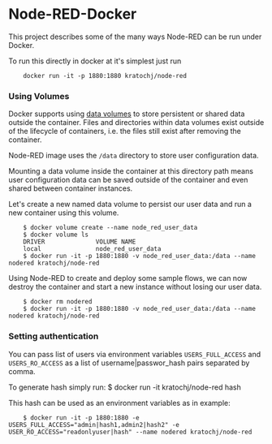 # Node-RED-Docker

This project describes some of the many ways Node-RED can be run under Docker.

To run this directly in docker at it's simplest just run

        docker run -it -p 1880:1880 kratochj/node-red
		
### Using Volumes

Docker supports using [data volumes](https://docs.docker.com/engine/tutorials/dockervolumes/) to store persistent or shared data outside the container. Files and directories within data volumes exist outside of the lifecycle of containers, i.e. the files still exist after removing the container.

Node-RED image uses the `/data` directory to store user configuration data.

Mounting a data volume inside the container at this directory path means user configuration data can be saved outside of the container and even shared between container instances.

Let's create a new named data volume to persist our user data and run a new container using this volume.  

        $ docker volume create --name node_red_user_data
        $ docker volume ls
        DRIVER              VOLUME NAME
        local               node_red_user_data
        $ docker run -it -p 1880:1880 -v node_red_user_data:/data --name nodered kratochj/node-red

Using Node-RED to create and deploy some sample flows, we can now destroy the container and start a new instance without losing our user data.

        $ docker rm nodered
        $ docker run -it -p 1880:1880 -v node_red_user_data:/data --name nodered kratochj/node-red

### Setting authentication

You can pass list of users via environment variables `USERS_FULL_ACCESS` and `USERS_RO_ACCESS` as a list of username|passwor_hash pairs separated by comma. 

To generate hash simply run:
		$ docker run -it kratochj/node-red hash
		
This hash can be used as an environment variables as in example: 

		$ docker run -it -p 1880:1880 -e USERS_FULL_ACCESS="admin|hash1,admin2|hash2" -e USER_RO_ACCESS="readonlyuser|hash" --name nodered kratochj/node-red


